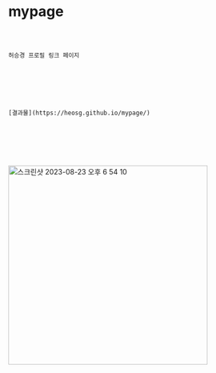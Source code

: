 # mypage 



```



허승경 프로필 링크 페이지



  



[결과물](https://heosg.github.io/mypage/)







```



<img width="398" alt="스크린샷 2023-08-23 오후 6 54 10" src="https://github.com/Heosg/mypage/assets/103012786/2945122d-2cb1-4522-99f2-eab97f307fa8">
